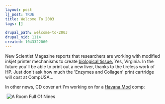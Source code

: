 ```yaml
--- 
layout: post
lj_post: TRUE
title: Welcome To 2003
tags: []

drupal_path: welcome-to-2003
drupal_nid: 1114
created: 1043322060
---
```

New Scientist Magazine reports that researchers are working with modified inkjet printer mechanisms to create <a href="http://www.newscientist.com/news/news.jsp?id=ns99993292" target="_blank">biological tissue.</a> Yes, Virginia. In the future you'll be able to print out a new liver, thanks to the tireless work of HP. Just don't ask how much the 'Enzymes and Collagen' print cartridge will cost at CompUSA...

In other news, CD cover art I'm working on for a <a href="http://www.havana-mod.com" target="_blank">Havana Mod</a> comp:

<img hspace=5 src="http://www.predicate.net/users/verb/lj/room_full_of_nines.jpg" alt="A Room Full Of Nines" align="middle">
